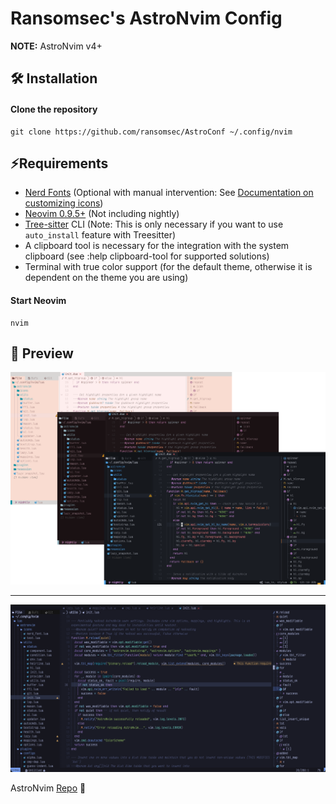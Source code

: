 # Ransomsec's AstroNvim Config

**NOTE:** AstroNvim v4+

## 🛠️ Installation

#### Clone the repository

```shell
git clone https://github.com/ransomsec/AstroConf ~/.config/nvim
```

## ⚡Requirements

- [Nerd Fonts](https://www.nerdfonts.com/font-downloads) (Optional with manual intervention: See [Documentation on customizing icons](https://docs.astronvim.com/Recipes/icons))
- [Neovim 0.9.5+](https://github.com/neovim/neovim/) (Not including nightly)
- [Tree-sitter](https://github.com/tree-sitter/tree-sitter/blob/master/cli/README.md) CLI (Note: This is only necessary if you want to use `auto_install` feature with Treesitter)
- A clipboard tool is necessary for the integration with the system clipboard (see :help clipboard-tool for supported solutions)
- Terminal with true color support (for the default theme, otherwise it is dependent on the theme you are using)

#### Start Neovim

```shell
nvim
```

## 🌟 Preview

![Astronvim][img2]

---

![MySetup][img1]

AstroNvim [Repo](https://github.com/AstroNvim/AstroNvim) 🌟

[img1]: ./images/code.png
[img2]: ./images/default.png
